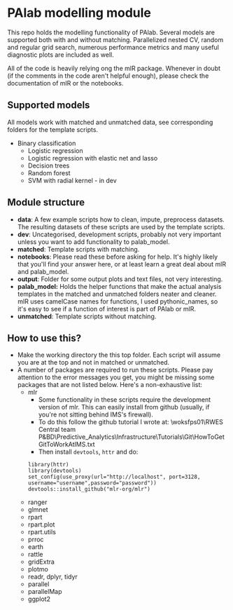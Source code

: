 # PAlab modelling module

This repo holds the modelling functionality of PAlab. Several models are supported both with and without matching. Parallelized nested CV, random and regular grid search, numerous performance metrics and many useful diagnostic plots are included as well.

All of the code is heavily relying ong the mlR package. Whenever in doubt (if the comments in the code aren't helpful enough), please check the documentation of mlR or the notebooks. 


## Supported models
All models work with matched and unmatched data, see corresponding folders for the template scripts.

* Binary classification
    * Logistic regression
    * Logistic regression with elastic net and lasso
    * Decision trees
    * Random forest
    * SVM with radial kernel - in dev


## Module structure

* __data__: A few example scripts how to clean, impute, preprocess datasets. The resulting datasets of these scripts are used by the template scripts.
* __dev__: Uncategorised, development scripts, probably not very important unless you want to add functionality to palab_model.
* __matched__: Template scripts with matching.
* __notebooks__: Please read these before asking for help. It's highly likely that you'll find your answer here, or at least learn a great deal about mlR and palab_model.
* __output__: Folder for some output plots and text files, not very interesting.
* __palab_model:__ Holds the helper functions that make the actual analysis templates in the matched and unmatched folders neater and cleaner. mlR uses camelCase names for functions, I used pythonic_names, so it's easy to see if a function of interest is part of PAlab or mlR.
* __unmatched__: Template scripts without matching.


## How to use this?
* Make the working directory the this top folder. Each script will assume you are at the top and  not in matched or unmatched. 
* A number of packages are required to run these scripts. Please pay attention to the error messages you get, you might be missing some packages that are not listed below. Here's a non-exhaustive list:
    * mlr
        * Some functionality in these scripts require the development version of mlr. This can easily install from github (usually, if you're not sitting behind IMS's firewall). 
        * To do this follow the github tutorial I wrote at: \\woksfps01\RWES Central team P&BD\Predictive_Analytics\Infrastructure\Tutorials\Git\HowToGetGitToWorkAtIMS.txt
        * Then install `devtools`, `httr` and do:
        ```
        library(httr)
        library(devtools)
        set_config(use_proxy(url="http://localhost", port=3128, username="username",password="password"))
        devtools::install_github("mlr-org/mlr")
        ```
    * ranger
    * glmnet
    * rpart
    * rpart.plot
    * rpart.utils
    * prroc
    * earth
    * rattle
    * gridExtra
    * plotmo
    * readr, dplyr, tidyr
    * parallel
    * parallelMap
    * ggplot2